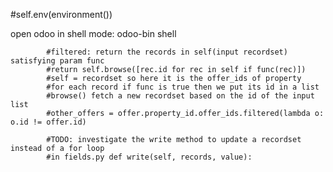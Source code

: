 #self.env(environment())

open odoo in shell mode: odoo-bin shell

            #filtered: return the records in self(input recordset) satisfying param func
            #return self.browse([rec.id for rec in self if func(rec)])
            #self = recordset so here it is the offer_ids of property
            #for each record if func is true then we put its id in a list
            #browse() fetch a new recordset based on the id of the input list
            #other_offers = offer.property_id.offer_ids.filtered(lambda o: o.id != offer.id)

            #TODO: investigate the write method to update a recordset instead of a for loop
            #in fields.py def write(self, records, value):